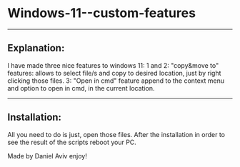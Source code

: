 # Windows-11--custom-features
--------------------------------------------------
Explanation:
--------------------------------------------------
I have made three nice features to windows 11:
1 and 2: "copy&move to" features:
  allows to select file/s and copy to desired location, just by right clicking those files.
3: "Open in cmd" feature
  append to the context menu and option to open in cmd, in the current location.

--------------------------------------------------
Installation:
--------------------------------------------------
All you need to do is just, open those files.
After the installation in order to see the result of the scripts
reboot your PC.


Made by Daniel Aviv
enjoy!
